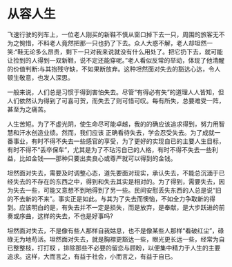 # 从容人生

飞速行驶的列车上，一位老人刚买的新鞋不慎从窗口掉下去一只，周围的旅客无不为之惋惜，不料老人竟然把那一只也扔了下去。众人大惑不解，老人却坦然一笑:“鞋无论多么昂贵，剩下一只对我来说就没有什么用处了。把它扔下去，就可能让捡到的人得到一双新鞋，说不定还能穿呢。”老人看似反常的举动，体现了他清醒的价值判断:与其抱残守缺，不如果断放弃。这种坦然面对失去的豁达心达，令人顿生敬意，也发人深思。 

一般来说，人们总是习惯于得到害怕失去。尽管“有得必有失”的道理人人皆知，但人们依然认为得到了可喜可贺，而失去了则可惜可叹。每有所失，总要难受一阵，甚至为之痛苦。 

人生苦短。为了不虚光阴，使生命尽可能卓越，我的的确应该追求得到，努力用智慧和汗水创造业绩。然而，我们应该 正确看待失去，学会忍受失去。为了成就一番事业，有时不得不失去一些感官的享受，为了更好的实现自已的主要人生目标，有时不得不“丢卒保车”，尤其是为了不玷污自已的人格，有时不得不失去一些利益，比如金钱——那种只要出卖良心或尊严就可以得到的金钱。 

坦然面对失去，需要及时调整心态，道先要面对现实，承认失去，不能总沉湎于已经失去的不存在的东西之中，得到和失去其实是相对的。为了得到，需要失去，因为失去一些，可能又意想不到地得到了另一些。民间安慰丢失东西的人总是说“旧的不去新的不来”。事实正是如此。与其为了失去而懊恼，不如全力争取新的得到。应该明白的是，有失去并不一定是损失，而是放弃，是奉献，是大步跃进的前奏或序曲，这样的失去，不也是好事吗? 

坦然面对失去，不是像有些人那样自我姑息，也不是像某些人那样“看破红尘”，碌碌无为地苟活。坦然面对失去，就是胸襟更豁达一些，眼光更长远一些，经常为自已整整枝，打打杈 ，排除那些不必要的留恋与顾盼，以便集中精力于人生的主要追求。这样，大而言之，有益于社会，小而言之，有益于自已。
 